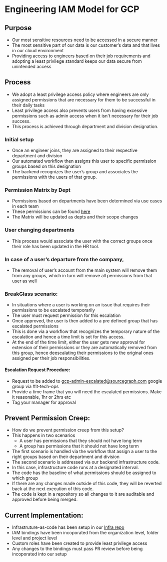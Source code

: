 # Engineering IAM Model for GCP

## Purpose

- Our most sensitive resources need to be accessed in a secure manner
- The most sensitive part of our data is our customer’s data and that lives in our cloud environment
- Providing access to engineers based on their job requirements and adopting a least privilege standard keeps our data secure from unintended access

## Process

- We adopt a least privilege access policy where engineers are only assigned permissions that are necessary for them to be successful in their daily tasks
- Least privilege access also prevents users from having excessive permissions such as admin access when it isn't necessary for their job success.
- This process is achieved through department and division designation.

### Initial setup

- Once an engineer joins, they are assigned to their respective department and division
- Our automated workflow then assigns this user to specific permission groups based on this designation
- The backend recognizes the user’s group and associates the permissions with the users of that group.

### Permission Matrix by Dept
- Permissions based on departments have been determined via use cases in each team
- These permissions can be found [here](https://docs.google.com/document/d/1B4KbeJO085m7fD1nmuCxEDmyd9vi8gZFm6BmCJO4wAw/edit?usp=sharing)
- The Matrix will be updated as depts and their scope changes

### User changing departments

- This process would associate the user with the correct groups once their role has been updated in the HR tool.

### In case of a user’s departure from the company,

- The removal of user’s account from the main system will remove them from any groups, which in turn will remove all permissions from that user as well

### BreakGlass scenario:

- In situations where a user is working on an issue that requires their permissions to be escalated temporarily
- The user must request permission for this escalation
- Once approved, the user is then added to a pre defined group that has escalated permissions
- This is done via a workflow that recognizes the temporary nature of the escalation and hence a time limit is set for this access.
- At the end of the time limit, either the user gets new approval for extension of their permissions or they are automatically removed from this group, hence deescalating their permissions to the original ones assigned per their job responsibilities.

#### Escalation Request Procedure:

- Request to be added to gcp-admin-escalated@sourcegraph.com google group via #it-tech-ops
- Provide a time frame that you will need the escalated permissions. Make it reasonable, 1hr or 2hrs etc
- Tag your manager for approval



## Prevent Permission Creep:

- How do we prevent permission creep from this setup?
- This happens in two scenarios
  - A user has permissions that they should not have long term
  - A group has permissions that it should not have long term
- The first scenario is handled via the workflow that assign a user to the right groups based on their department and division
- The second scenario is addressed via our backend infrastructure code.
- In this case, infrastructure code runs at a designated interval.
- The code has the baseline of what permissions should be assigned to which group
- If there are any changes made outside of this code, they will be reverted back at the next execution of this code.
- The code is kept in a repository so all changes to it are auditable and approved before being merged.


## Current Implementation:
- Infrastruture-as-code has been setup in our [Infra repo](https://github.com/sourcegraph/infrastructure/tree/main/gcp/org)
- IAM bindings have been incoporated from the organization level, folder level and project level
- Custom roles have been created to provide least privilege access 
- Any changes to the bindings must pass PR review before being incoporated into our setup
